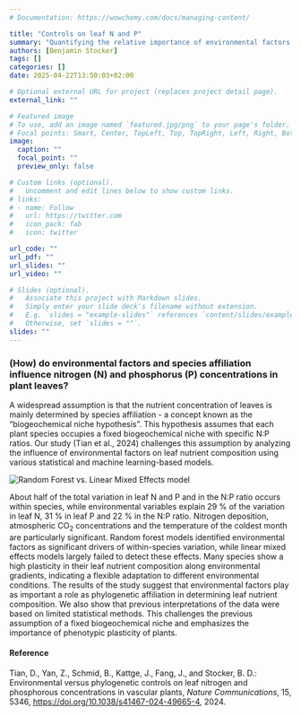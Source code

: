 ```yaml
---
# Documentation: https://wowchemy.com/docs/managing-content/

title: "Controls on leaf N and P"
summary: "Quantifying the relative importance of environmental factors and species identity. Or: machine learning discovers more."
authors: [Benjamin Stocker]
tags: []
categories: []
date: 2025-04-22T13:50:03+02:00

# Optional external URL for project (replaces project detail page).
external_link: ""

# Featured image
# To use, add an image named `featured.jpg/png` to your page's folder.
# Focal points: Smart, Center, TopLeft, Top, TopRight, Left, Right, BottomLeft, Bottom, BottomRight.
image:
  caption: ""
  focal_point: ""
  preview_only: false

# Custom links (optional).
#   Uncomment and edit lines below to show custom links.
# links:
# - name: Follow
#   url: https://twitter.com
#   icon_pack: fab
#   icon: twitter

url_code: ""
url_pdf: ""
url_slides: ""
url_video: ""

# Slides (optional).
#   Associate this project with Markdown slides.
#   Simply enter your slide deck's filename without extension.
#   E.g. `slides = "example-slides"` references `content/slides/example-slides.md`.
#   Otherwise, set `slides = ""`.
slides: ""
---
```


### **(How) do environmental factors and species affiliation influence nitrogen (N) and phosphorus (P) concentrations in plant leaves?**

A widespread assumption is that the nutrient concentration of leaves is mainly determined by species affiliation - a concept known as the “biogeochemical niche hypothesis”. This hypothesis assumes that each plant species occupies a fixed biogeochemical niche with specific N:P ratios. Our study (Tian et al., 2024) challenges this assumption by analyzing the influence of environmental factors on leaf nutrient composition using various statistical and machine learning-based models.
 
![Random Forest vs. Linear Mixed Effects model](leafp_lmm_rf.png "Proportion of explained variation (*R*<sup>2</sup>) of environmental factors (Environment) and species identity, estimated with different model types (LMM: Linear Mixed Effects Models, RF: Random Forest).") 

About half of the total variation in leaf N and P and in the N:P ratio occurs within species, while environmental variables explain 29 % of the variation in leaf N, 31 % in leaf P and 22 % in the N:P ratio. Nitrogen deposition, atmospheric CO<sub>2</sub> concentrations and the temperature of the coldest month are particularly significant. Random forest models identified environmental factors as significant drivers of within-species variation, while linear mixed effects models largely failed to detect these effects. Many species show a high plasticity in their leaf nutrient composition along environmental gradients, indicating a flexible adaptation to different environmental conditions. The results of the study suggest that environmental factors play as important a role as phylogenetic affiliation in determining leaf nutrient composition. We also show that previous interpretations of the data were based on limited statistical methods. This challenges the previous assumption of a fixed biogeochemical niche and emphasizes the importance of phenotypic plasticity of plants.

#### Reference

Tian, D., Yan, Z., Schmid, B., Kattge, J., Fang, J., and Stocker, B. D.: Environmental versus phylogenetic controls on leaf nitrogen and phosphorous concentrations in vascular plants, *Nature Communications*, 15, 5346, https://doi.org/10.1038/s41467-024-49665-4, 2024.